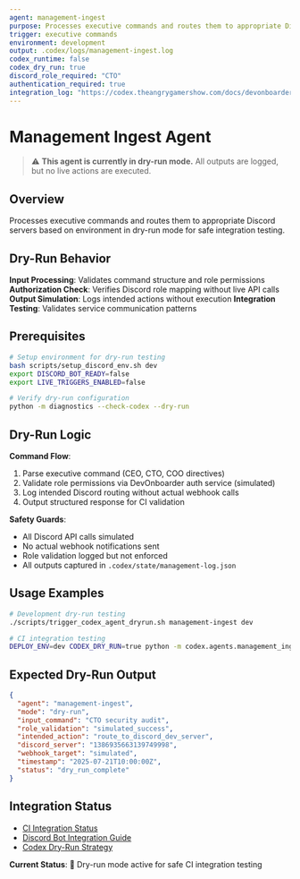 ```yaml
---
agent: management-ingest
purpose: Processes executive commands and routes them to appropriate Discord servers based on environment
trigger: executive commands
environment: development
output: .codex/logs/management-ingest.log
codex_runtime: false
codex_dry_run: true
discord_role_required: "CTO"
authentication_required: true
integration_log: "https://codex.theangrygamershow.com/docs/devonboarder/ci-integration-hold"
---
```


# Management Ingest Agent

> ⚠️ **This agent is currently in dry-run mode.** All outputs are logged, but no live actions are executed.

## Overview

Processes executive commands and routes them to appropriate Discord servers based on environment in dry-run mode for safe integration testing.

## Dry-Run Behavior

**Input Processing**: Validates command structure and role permissions
**Authorization Check**: Verifies Discord role mapping without live API calls
**Output Simulation**: Logs intended actions without execution
**Integration Testing**: Validates service communication patterns

## Prerequisites

```bash
# Setup environment for dry-run testing
bash scripts/setup_discord_env.sh dev
export DISCORD_BOT_READY=false
export LIVE_TRIGGERS_ENABLED=false

# Verify dry-run configuration
python -m diagnostics --check-codex --dry-run
```

## Dry-Run Logic

**Command Flow**:

1. Parse executive command (CEO, CTO, COO directives)
2. Validate role permissions via DevOnboarder auth service (simulated)
3. Log intended Discord routing without actual webhook calls
4. Output structured response for CI validation

**Safety Guards**:

- All Discord API calls simulated
- No actual webhook notifications sent
- Role validation logged but not enforced
- All outputs captured in `.codex/state/management-log.json`

## Usage Examples

```bash
# Development dry-run testing
./scripts/trigger_codex_agent_dryrun.sh management-ingest dev

# CI integration testing
DEPLOY_ENV=dev CODEX_DRY_RUN=true python -m codex.agents.management_ingest
```

## Expected Dry-Run Output

```json
{
  "agent": "management-ingest",
  "mode": "dry-run",
  "input_command": "CTO security audit",
  "role_validation": "simulated_success",
  "intended_action": "route_to_discord_dev_server",
  "discord_server": "1386935663139749998",
  "webhook_target": "simulated",
  "timestamp": "2025-07-21T10:00:00Z",
  "status": "dry_run_complete"
}
```

## Integration Status

- [CI Integration Status](https://codex.theangrygamershow.com/docs/devonboarder/ci-integration-hold)
- [Discord Bot Integration Guide](https://codex.theangrygamershow.com/docs/devonboarder/discord-integration)
- [Codex Dry-Run Strategy](https://codex.theangrygamershow.com/docs/devonboarder/codex-ci-dryrun-strategy)

**Current Status**: 🧪 Dry-run mode active for safe CI integration testing

